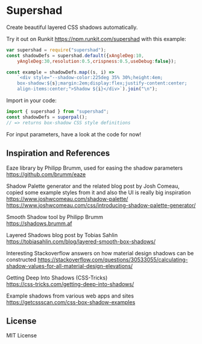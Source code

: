 # Supershad

Create beautiful layered CSS shadows automatically.

Try it out on Runkit https://npm.runkit.com/supershad with this example:

```js
var supershad = require("supershad");
const shadowDefs = supershad.default({xAngleDeg:10,
    yAngleDeg:30,resolution:0.5,crispness:0.5,useDebug:false});

const example = shadowDefs.map((s, i) => 
    `<div style="--shadow-color:225deg 35% 30%;height:4em;
    box-shadow:${s};margin:2em;display:flex;justify-content:center;
    align-items:center;">Shadow ${i}</div>`).join("\n");
```

Import in your code:

```js
import { supershad } from "supershad";
const shadowDefs = superpal();
// => returns box-shadow CSS style definitions
```

For input parameters, have a look at the code for now!

## Inspiration and References

Eaze library by Philipp Brumm, used for easing the shadow parameters  
https://github.com/brumm/eaze

Shadow Palette generator and the related blog post by Josh Comeau, copied some example styles from it and also the UI is really big inspiration  
https://www.joshwcomeau.com/shadow-palette/  
https://www.joshwcomeau.com/css/introducing-shadow-palette-generator/

Smooth Shadow tool by Philipp Brumm  
https://shadows.brumm.af

Layered Shadows blog post by Tobias Sahlin  
https://tobiasahlin.com/blog/layered-smooth-box-shadows/

Interesting Stackoverflow answers on how material design shadows can be constructed
https://stackoverflow.com/questions/30533055/calculating-shadow-values-for-all-material-design-elevations/

Getting Deep Into Shadows (CSS-Tricks)  
https://css-tricks.com/getting-deep-into-shadows/

Example shadows from various web apps and sites  
https://getcssscan.com/css-box-shadow-examples

## License

MIT License
